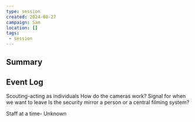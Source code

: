 ```yaml
---
type: session
created: 2024-08-27
campaign: Sam
location: []
tags:
 - session
---
```



## Summary

## Event Log

Scouting-acting as individuals
How do the cameras work?
Signal for when we want to leave
Is the security mirror a person or a central filming system?


Staff at a time- Unknown 
